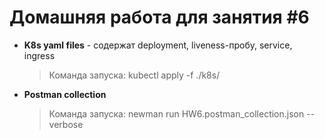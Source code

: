 # Домашняя работа для занятия #6

- **K8s yaml files** - содержат deployment, liveness-пробу, service, ingress
  > Команда запуска: kubectl apply -f ./k8s/

- **Postman collection**
  > Команда запуска: newman run HW6.postman_collection.json --verbose
